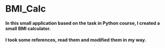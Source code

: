 # BMI_Calc
#### In this small application based on the task in Python course, I created a small BMI calculator.
#### I took some references, read them and modified them in my way.
